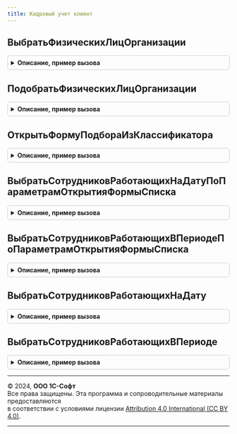 ```yaml
---
title: Кадровый учет клиент
---
```



## ВыбратьФизическихЛицОрганизации
<details style="margin: 1em 0; padding: 0.5em; border: 1px solid #ccc; border-radius: 6px;">

<summary style="font-weight: bold; cursor: pointer;">Описание, пример вызова</summary>

```bsl

// Открывает формы выбора физических лиц, работающих в организации.
//
// Параметры:
//		ЭлементФормы						- ФормаКлиентскогоПриложения или элемент управляемой формы, являющийся владельцем формы подбора.
//		Организация							- СправочникСсылка.Организации
//		МножественныйВыбор					- Булево
//		ФиксированныеНастройки 				- НастройкаКомпоновкиДанных (параметр, расширения динамического списка).
//		АдресСпискаПодобранныхСотрудников 	- Строка
//		ОтбиратьПоГоловнойОрганизации		- Булево, если передать Истина в список войдут сотрудники головной организации.
//		ПараметрыОткрытияФормы				- Структура, в которой можно определить параметры открытия формы выбора.
//
Процедура ВыбратьФизическихЛицОрганизации(ЭлементФормы, Организация, МножественныйВыбор = Истина, ФиксированныеНастройки = Неопределено, АдресСпискаПодобранныхСотрудников = "", ОтбиратьПоГоловнойОрганизации = Ложь, ПараметрыОткрытияФормы = Неопределено) Экспорт
```

Пример вызова
```bsl
КадровыйУчетКлиент.ВыбратьФизическихЛицОрганизации(ЭлементФормы, Организация, МножественныйВыбор, ФиксированныеНастройки, АдресСпискаПодобранныхСотрудников, ОтбиратьПоГоловнойОрганизации, ПараметрыОткрытияФормы);
```
</details>

## ПодобратьФизическихЛицОрганизации
<details style="margin: 1em 0; padding: 0.5em; border: 1px solid #ccc; border-radius: 6px;">

<summary style="font-weight: bold; cursor: pointer;">Описание, пример вызова</summary>

```bsl

// Открывает формы выбора физических лиц, работающих в организации, позволяет выбрать несколько значений.
// В параметре АдресСпискаПодобранныхСотрудников передается адрес массива ссылок уже подобранных физических лиц.
// Подобранные физические лица выделяются жирным шрифтом.
//
// Параметры:
//		ЭлементФормы
//		Организация
//		АдресСпискаПодобранныхСотрудников.
//		ОтбиратьПоГоловнойОрганизации		- Булево, если передать Истина в список войдут сотрудники головной организации.
//		ПараметрыОткрытияФормы				- Структура, в которой можно определить параметры открытия формы выбора.
//
Процедура ПодобратьФизическихЛицОрганизации(ЭлементФормы, Организация, АдресСпискаПодобранныхСотрудников, ОтбиратьПоГоловнойОрганизации = Ложь, ПараметрыОткрытияФормы = Неопределено) Экспорт
```

Пример вызова
```bsl
КадровыйУчетКлиент.ПодобратьФизическихЛицОрганизации(ЭлементФормы, Организация, АдресСпискаПодобранныхСотрудников, ОтбиратьПоГоловнойОрганизации, ПараметрыОткрытияФормы);
```
</details>

## ОткрытьФормуПодбораИзКлассификатора
<details style="margin: 1em 0; padding: 0.5em; border: 1px solid #ccc; border-radius: 6px;">

<summary style="font-weight: bold; cursor: pointer;">Описание, пример вызова</summary>

```bsl

// Открывает форму подбора значений из классификатора.
//
// Параметры:
//			ИмяСправочника 					- Строка, имя справочника как оно задано в конфигураторе.
//			ПолныйПутьКМакету 				- Строка - формат полного пути:
//												"Документ.<ИмяДокумента>.<ИмяМакета>"
//												"Обработка.<ИмяОбработки>.<ИмяМакета>"
//												"ОбщийМакет.<ИмяМакета>".
//			Заголовок						- Строка
//			Форма							- ФормаКлиентскогоПриложения, форма - владелец.
//			СоответствиеПолей				- Соответствие, задает соответствие имен реквизитов справочника\
//												именам полей классификатора.
//			ОповещениеЗавершения			- ОписаниеОповещения, которое необходимо выполнить по окончании
//												выбора элементов классификатора.
//			ЗаполнятьДополнительныеСведения	- Булево, если Истина собирает поля строки классификатора в структуру и вызывает
//												реализованный в модуле объекта метод ЗаполнитьДополнительныеСведенияКлассификатора,
//												заполняемого справочника.
//
Процедура ОткрытьФормуПодбораИзКлассификатора(ИмяСправочника, ПолныйПутьКМакету, Заголовок, Форма, СоответствиеПолей = Неопределено, ОповещениеЗавершения = Неопределено, ЗаполнятьДополнительныеСведения = Ложь) Экспорт
```

Пример вызова
```bsl
КадровыйУчетКлиент.ОткрытьФормуПодбораИзКлассификатора(ИмяСправочника, ПолныйПутьКМакету, Заголовок, Форма, СоответствиеПолей, ОповещениеЗавершения, ЗаполнятьДополнительныеСведения);
```
</details>

## ВыбратьСотрудниковРаботающихНаДатуПоПараметрамОткрытияФормыСписка
<details style="margin: 1em 0; padding: 0.5em; border: 1px solid #ccc; border-radius: 6px;">

<summary style="font-weight: bold; cursor: pointer;">Описание, пример вызова</summary>

```bsl

// Открывает форму выбора справочника Сотрудники с отбором только работающих
// сотрудников на указанную дату и в указанных, организации и подразделении.
//
// Параметры:
//		ВладелецФормыВыбора					- Форма или элемент формы, для которого открывается форма выбора.
//		Организация							- СправочникСсылка.Организации, если не указана, в отбор попадают все сотрудники компании.
//		Подразделение						- СправочникСсылка.ПодразделенияОрганизации, если не указано - в отбор попадают все сотрудники.
//		ДатаПримененияОтбора				- Дата, на которую необходимо выбрать работающих сотрудников.
//      МножественныйВыбор					- Булево, если ложь - форма откроется для выбора одного сотрудника.
//		АдресСпискаПодобранныхСотрудников	- Строка, адрес массива уже подобранных сотрудников во временном хранилище.
//		ПараметрыОткрытия					- Структура, аналогичная структуре параметров формы списка.
//
Процедура ВыбратьСотрудниковРаботающихНаДатуПоПараметрамОткрытияФормыСписка(ВладелецФормыВыбора, Организация = Неопределено, Подразделение = Неопределено, ДатаПримененияОтбора = '00010101', МножественныйВыбор = Истина, АдресСпискаПодобранныхСотрудников = "", ПараметрыОткрытия = Неопределено) Экспорт
```

Пример вызова
```bsl
КадровыйУчетКлиент.ВыбратьСотрудниковРаботающихНаДатуПоПараметрамОткрытияФормыСписка(ВладелецФормыВыбора, Организация, Подразделение, ДатаПримененияОтбора, МножественныйВыбор, АдресСпискаПодобранныхСотрудников, ПараметрыОткрытия);
```
</details>

## ВыбратьСотрудниковРаботающихВПериодеПоПараметрамОткрытияФормыСписка
<details style="margin: 1em 0; padding: 0.5em; border: 1px solid #ccc; border-radius: 6px;">

<summary style="font-weight: bold; cursor: pointer;">Описание, пример вызова</summary>

```bsl

// Открывает форму выбора справочника Сотрудники с отбором только работающих
// сотрудников в периоде.
//
// Параметры:
//		ВладелецФормыВыбора 				- Форма или элемент формы, для которого открывается форма выбора.
//		Организация 						- СправочникСсылка.Организации, если не указана, в отбор попадают все сотрудники компании.
//		Подразделение 						- СправочникСсылка.ПодразделенияОрганизации, если не указано - в отбор попадают все сотрудники.
//		НачалоПериодаПримененияОтбора 		- Дата, начало периода для отбора сотрудников.
//		ОкончаниеПериодаПримененияОтбора 	- Дата, окончание периода для отбора сотрудников.
//      МножественныйВыбор 					- Булево, если ложь - форма откроется для выбора одного сотрудника.
//		АдресСпискаПодобранныхСотрудников	- Строка, адрес массива уже подобранных сотрудников во временном хранилище.
//		ПараметрыОткрытия					- Структура, аналогичная структуре параметров формы списка.
//
Процедура ВыбратьСотрудниковРаботающихВПериодеПоПараметрамОткрытияФормыСписка(ВладелецФормыВыбора, Организация = Неопределено, Подразделение = Неопределено, НачалоПериодаПримененияОтбора = '00010101', ОкончаниеПериодаПримененияОтбора = '00010101', МножественныйВыбор = Истина, АдресСпискаПодобранныхСотрудников = "", ПараметрыОткрытия = Неопределено) Экспорт
```

Пример вызова
```bsl
КадровыйУчетКлиент.ВыбратьСотрудниковРаботающихВПериодеПоПараметрамОткрытияФормыСписка(ВладелецФормыВыбора, Организация, Подразделение, НачалоПериодаПримененияОтбора, ОкончаниеПериодаПримененияОтбора, МножественныйВыбор, АдресСпискаПодобранныхСотрудников, ПараметрыОткрытия);
```
</details>

## ВыбратьСотрудниковРаботающихНаДату
<details style="margin: 1em 0; padding: 0.5em; border: 1px solid #ccc; border-radius: 6px;">

<summary style="font-weight: bold; cursor: pointer;">Описание, пример вызова</summary>

```bsl

// Устарела см. ВыбратьСотрудниковРаботающихНаДатуПоПараметрамОткрытияФормыСписка
//
Процедура ВыбратьСотрудниковРаботающихНаДату(ВладелецФормыВыбора, Организация = Неопределено, Подразделение = Неопределено, ДатаПримененияОтбора = '00010101', МножественныйВыбор = Истина, АдресСпискаПодобранныхСотрудников = "", СтруктураОтбора = Неопределено) Экспорт
```

Пример вызова
```bsl
КадровыйУчетКлиент.ВыбратьСотрудниковРаботающихНаДату(ВладелецФормыВыбора, Организация, Подразделение, ДатаПримененияОтбора, МножественныйВыбор, АдресСпискаПодобранныхСотрудников, СтруктураОтбора);
```
</details>

## ВыбратьСотрудниковРаботающихВПериоде
<details style="margin: 1em 0; padding: 0.5em; border: 1px solid #ccc; border-radius: 6px;">

<summary style="font-weight: bold; cursor: pointer;">Описание, пример вызова</summary>

```bsl

// Устарела см. ВыбратьСотрудниковРаботающихВПериодеПоПараметрамОткрытияФормыСписка
//
Процедура ВыбратьСотрудниковРаботающихВПериоде(ВладелецФормыВыбора, Организация = Неопределено, Подразделение = Неопределено, НачалоПериодаПримененияОтбора = '00010101', ОкончаниеПериодаПримененияОтбора = '00010101', МножественныйВыбор = Истина, АдресСпискаПодобранныхСотрудников = "", СтруктураОтбора = Неопределено) Экспорт
```

Пример вызова
```bsl
КадровыйУчетКлиент.ВыбратьСотрудниковРаботающихВПериоде(ВладелецФормыВыбора, Организация, Подразделение, НачалоПериодаПримененияОтбора, ОкончаниеПериодаПримененияОтбора, МножественныйВыбор, АдресСпискаПодобранныхСотрудников, СтруктураОтбора);
```
</details>

---

© 2024, **ООО 1С-Софт**  
Все права защищены. Эта программа и сопроводительные материалы предоставляются  
в соответствии с условиями лицензии [Attribution 4.0 International (CC BY 4.0)](https://creativecommons.org/licenses/by/4.0/legalcode).

---
